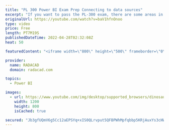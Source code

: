 ```yaml
---
title: "PL 300 Power BI Exam Prep Connecting to data sources"
excerpt: "If you want to pass the PL-300 exam, there are some areas in that your skills will be assessed, and one of those is identifying and connecting to the data source and changing data source settings. Power BI Supports over 140 data sources, each data source has some connection configurations. In this video,"
originalUrl: https://youtube.com/watch?v=baV1hfnOnoo
type: video
price: Free
length: PT7M19S
publishedDateTime: 2022-04-28T02:32:08Z
heat: 50

featuredContent: "<iframe width=\"800\" height=\"500\" frameborder=\"0\" src=\"https://www.youtube.com/embed/baV1hfnOnoo\" allow=\"accelerometer; autoplay; encrypted-media; gyroscope; picture-in-picture\" allowfullscreen></iframe>"

provider:
  name: RADACAD
  domain: radacad.com

topics:
  - Power BI

images:
  - url: https://www.youtube.com/img/desktop/supported_browsers/dinosaur.png
    width: 1200
    height: 800
    isCached: true

secured: "Jb3gfUQmV6g5Cc12aEPSYq+xIS0QLrvput5QFBPWhMpfqbbp5KRjAuxYs3cHWfwqyzilaTcESogdVCq9zmYuGHxQ1sl280u0V4dwkP2w1UNrsy68dq7uBoCXB9bHSZz1+DdpdANHSeqmpOKaiODU2O7xd5IntGk85pL+MTKuAHqhJwFXzzEhDXGYuLTdNs9MlQVlTYqBFpt+A3ThxMdx8pOYyIliquW99Tk6h2H+lYb8hyYnQK00LnAOH8ejpXDHpXF+TWNcWRiXOBB5rMTkhCpo29BPxFShb8kAUAfi9Q6Onv4+ddlSp/n0FuLWU6J16aDIPSXptbqpVdBEgZCdSsCnakdBkJH9KT8dljltoczyxA7gkDWGqCy5N5FD6ZehM+8lFvAdefSRxXdN2T+VnvvriOyus7HzS2Gu7X0TQsI=;Ey4OPHl4DqA73pDqm7Xlew=="
---
```


